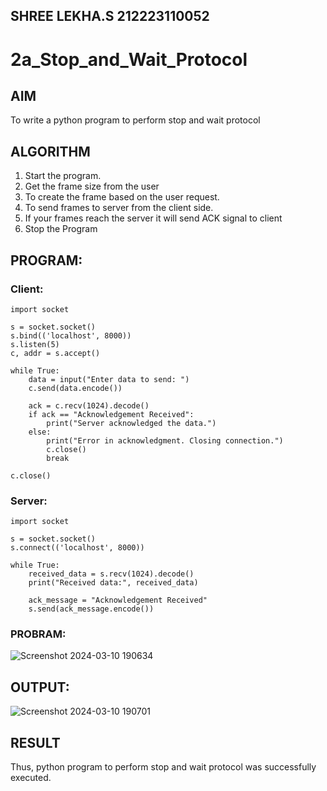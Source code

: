 ## SHREE LEKHA.S 212223110052
# 2a_Stop_and_Wait_Protocol
## AIM 
To write a python program to perform stop and wait protocol
## ALGORITHM
1. Start the program.
2. Get the frame size from the user
3. To create the frame based on the user request.
4. To send frames to server from the client side.
5. If your frames reach the server it will send ACK signal to client
6. Stop the Program
## PROGRAM:
### Client:
```
import socket

s = socket.socket()
s.bind(('localhost', 8000))
s.listen(5)
c, addr = s.accept()

while True:
    data = input("Enter data to send: ")
    c.send(data.encode())

    ack = c.recv(1024).decode()
    if ack == "Acknowledgement Received":
        print("Server acknowledged the data.")
    else:
        print("Error in acknowledgment. Closing connection.")
        c.close()
        break

c.close()
```

### Server:
```
import socket

s = socket.socket()
s.connect(('localhost', 8000))

while True:
    received_data = s.recv(1024).decode()
    print("Received data:", received_data)

    ack_message = "Acknowledgement Received"
    s.send(ack_message.encode())
```
### PROBRAM:
![Screenshot 2024-03-10 190634](https://github.com/SHREELEKHAS/2a_Stop_and_Wait_Protocol/assets/149768910/b7c0f9a6-ae2a-4363-af52-3e3b5246bb61)

## OUTPUT:
![Screenshot 2024-03-10 190701](https://github.com/SHREELEKHAS/2a_Stop_and_Wait_Protocol/assets/149768910/3a769b48-5ebe-4501-acdb-ec824b4827e6)


## RESULT

Thus, python program to perform stop and wait protocol was successfully executed.
